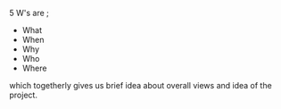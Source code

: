 5 W's are ;
* What
* When
* Why
* Who
* Where

which togetherly gives us brief idea about overall views and idea of the project.

